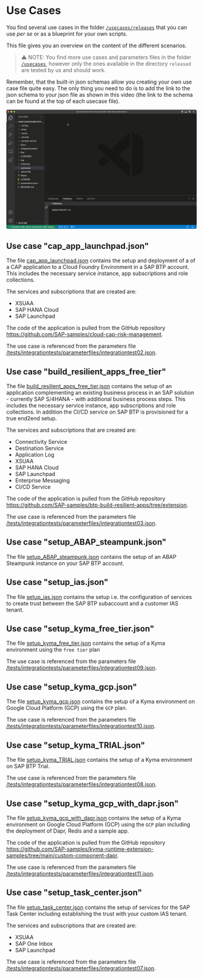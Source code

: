 # Use Cases

You find several use cases in the folder [`/usecases/releases`](../usecases/released) that you can use *per se* or as a blueprint for your own scripts.

This file gives you an overview on the content of the different scenarios.

> ⚠ NOTE: You find more use cases and parameters files in the folder [`/usecases`](../usecases), however only the ones available in the directory `released` are tested by us and should work.

Remember, that the built-in json schemas allow you creating your own use case file quite easy. The only thing you need to do is to add the link to the json schema to your json file as shown in this video (the link to the schema can be found at the top of each usecase file).

![json schema for creating use case files](pics/btpsa-json-schema.gif)

## Use case "cap_app_launchpad.json"

The file [cap_app_launchpad.json](../usecases/released/cap_app_launchpad.json) contains the setup and deployment of a of a CAP application to a Cloud Foundry Environment in a SAP BTP account. This includes the necessary service instance, app subscriptions and role collections.

The services and subscriptions that are created are:

* XSUAA
* SAP HANA Cloud
* SAP Launchpad

The code of the application is pulled from the GitHub repository <https://github.com/SAP-samples/cloud-cap-risk-management>.

The use case is referenced from the parameters file [/tests/integrationtests/parameterfiles/integrationtest02.json](../tests/integrationtests/parameterfiles/integrationtest02.json).

## Use case "build_resilient_apps_free_tier"

The file [build_resilient_apps_free_tier.json](../usecases/released/build_resilient_apps_free_tier.json) contains the setup of an application complementing an existing business process in an SAP solution - currently SAP S/4HANA - with additional business process steps. This includes the necessary service instance, app subscriptions and role collections. In addition the CI/CD service on SAP BTP is provisioned for a true end2end setup.

The services and subscriptions that are created are:

* Connectivity Service
* Destination Service
* Application Log
* XSUAA
* SAP HANA Cloud
* SAP Launchpad
* Enterprise Messaging
* CI/CD Service

The code of the application is pulled from the GitHub repository <https://github.com/SAP-samples/btp-build-resilient-apps/tree/extension>.

The use case is referenced from the parameters file [/tests/integrationtests/parameterfiles/integrationtest03.json](../tests/integrationtests/parameterfiles/integrationtest03.json).

## Use case "setup_ABAP_steampunk.json"

The file [setup_ABAP_steampunk.json](../usecases/released/setup_ABAP_steampunk.json) contains the setup of an ABAP Steampunk instance on your SAP BTP account.

## Use case "setup_ias.json"

The file [setup_ias.json](../usecases/released/setup_ias.json) contains the setup i.e. the configuration of services to create trust between the SAP BTP subaccount and a customer IAS tenant.

## Use case "setup_kyma_free_tier.json"

The file [setup_kyma_free_tier.json](../usecases/released/setup_kyma_free_tier.json) contains the setup of a Kyma environment using the `free tier` plan

The use case is referenced from the parameters file [/tests/integrationtests/parameterfiles/integrationtest09.json](../tests/integrationtests/parameterfiles/integrationtest09.json).

## Use case "setup_kyma_gcp.json"

The file [setup_kyma_gcp.json](../usecases/released/setup_kyma_gcp.json) contains the setup of a Kyma environment on Google Cloud Platform (GCP) using the `GCP` plan.

The use case is referenced from the parameters file [/tests/integrationtests/parameterfiles/integrationtest10.json](../tests/integrationtests/parameterfiles/integrationtest10.json).

## Use case "setup_kyma_TRIAL.json"

The file [setup_kyma_TRIAL.json](../usecases/released/setup_kyma_TRIAL.json) contains the setup of a Kyma environment on SAP BTP Trial.

The use case is referenced from the parameters file [/tests/integrationtests/parameterfiles/integrationtest08.json](../tests/integrationtests/parameterfiles/integrationtest08.json).

## Use case "setup_kyma_gcp_with_dapr.json"

The file [setup_kyma_gcp_with_dapr.json](../usecases/released/setup_kyma_gcp_with_dapr.json) contains the setup of a Kyma environment  on Google Cloud Platform (GCP) using the `GCP` plan including the deployment of Dapr, Redis and a sample app.

The code of the application is pulled from the GitHub repository <https://github.com/SAP-samples/kyma-runtime-extension-samples/tree/main/custom-component-dapr>.

The use case is referenced from the parameters file [/tests/integrationtests/parameterfiles/integrationtest11.json](../tests/integrationtests/parameterfiles/integrationtest11.json).

## Use case "setup_task_center.json"

The file [setup_task_center.json](../usecases/released/setup_task_center.json) contains the setup of services for the SAP Task Center including establishing the trust with your custom IAS tenant.

The services and subscriptions that are created are:

* XSUAA
* SAP One Inbox
* SAP Launchpad

The use case is referenced from the parameters file [/tests/integrationtests/parameterfiles/integrationtest07.json](../tests/integrationtests/parameterfiles/integrationtest07.json).
